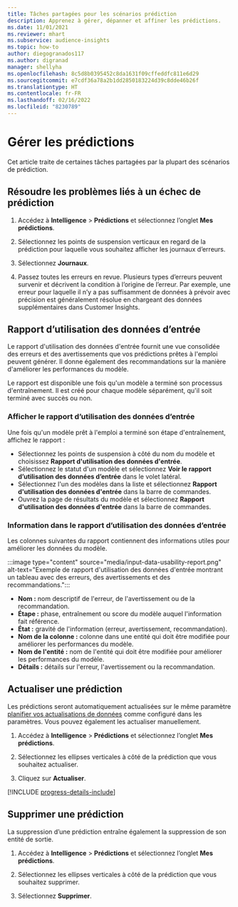 ```yaml
---
title: Tâches partagées pour les scénarios prédiction
description: Apprenez à gérer, dépanner et affiner les prédictions.
ms.date: 11/01/2021
ms.reviewer: mhart
ms.subservice: audience-insights
ms.topic: how-to
author: diegogranados117
ms.author: digranad
manager: shellyha
ms.openlocfilehash: 8c5d8b0395452c8da1631f09cffeddfc811e6d29
ms.sourcegitcommit: e7cdf36a78a2b1dd2850183224d39c8dde46b26f
ms.translationtype: HT
ms.contentlocale: fr-FR
ms.lasthandoff: 02/16/2022
ms.locfileid: "8230789"
---
```

# <a name="manage-predictions"></a>Gérer les prédictions

Cet article traite de certaines tâches partagées par la plupart des scénarios de prédiction.

## <a name="troubleshoot-a-failed-prediction"></a>Résoudre les problèmes liés à un échec de prédiction

1. Accédez à **Intelligence** > **Prédictions** et sélectionnez l’onglet **Mes prédictions**.

1. Sélectionnez les points de suspension verticaux en regard de la prédiction pour laquelle vous souhaitez afficher les journaux d’erreurs.

1. Sélectionnez **Journaux**.

1. Passez toutes les erreurs en revue. Plusieurs types d’erreurs peuvent survenir et décrivent la condition à l’origine de l’erreur. Par exemple, une erreur pour laquelle il n’y a pas suffisamment de données à prévoir avec précision est généralement résolue en chargeant des données supplémentaires dans Customer Insights.

## <a name="input-data-usability-report"></a>Rapport d’utilisation des données d’entrée

Le rapport d'utilisation des données d'entrée fournit une vue consolidée des erreurs et des avertissements que vos prédictions prêtes à l'emploi peuvent générer. Il donne également des recommandations sur la manière d'améliorer les performances du modèle.

Le rapport est disponible une fois qu'un modèle a terminé son processus d'entraînement. Il est créé pour chaque modèle séparément, qu'il soit terminé avec succès ou non.

### <a name="view-the-input-data-usability-report"></a>Afficher le rapport d’utilisation des données d’entrée

Une fois qu'un modèle prêt à l'emploi a terminé son étape d'entraînement, affichez le rapport :
- Sélectionnez les points de suspension à côté du nom du modèle et choisissez **Rapport d'utilisation des données d'entrée**.
- Sélectionnez le statut d'un modèle et sélectionnez **Voir le rapport d’utilisation des données d’entrée** dans le volet latéral.
- Sélectionnez l'un des modèles dans la liste et sélectionnez **Rapport d'utilisation des données d'entrée** dans la barre de commandes.
- Ouvrez la page de résultats du modèle et sélectionnez **Rapport d'utilisation des données d'entrée** dans la barre de commandes.

### <a name="information-in-the-input-data-usability-report"></a>Information dans le rapport d’utilisation des données d’entrée

Les colonnes suivantes du rapport contiennent des informations utiles pour améliorer les données du modèle.

:::image type="content" source="media/input-data-usability-report.png" alt-text="Exemple de rapport d'utilisation des données d'entrée montrant un tableau avec des erreurs, des avertissements et des recommandations.":::

- **Nom :** nom descriptif de l'erreur, de l'avertissement ou de la recommandation.
- **Étape :** phase, entraînement ou score du modèle auquel l'information fait référence.
- **État :** gravité de l'information (erreur, avertissement, recommandation).
- **Nom de la colonne :** colonne dans une entité qui doit être modifiée pour améliorer les performances du modèle.
- **Nom de l'entité :** nom de l'entité qui doit être modifiée pour améliorer les performances du modèle.
- **Détails :** détails sur l'erreur, l'avertissement ou la recommandation.

## <a name="refresh-a-prediction"></a>Actualiser une prédiction

Les prédictions seront automatiquement actualisées sur le même paramètre [planifier vos actualisations de données](system.md#schedule-tab) comme configuré dans les paramètres. Vous pouvez également les actualiser manuellement.

1. Accédez à **Intelligence** > **Prédictions** et sélectionnez l’onglet **Mes prédictions**.

1. Sélectionnez les ellipses verticales à côté de la prédiction que vous souhaitez actualiser.

1. Cliquez sur **Actualiser**.

[!INCLUDE [progress-details-include](../includes/progress-details-pane.md)]

## <a name="delete-a-prediction"></a>Supprimer une prédiction

La suppression d’une prédiction entraîne également la suppression de son entité de sortie.

1. Accédez à **Intelligence** > **Prédictions** et sélectionnez l’onglet **Mes prédictions**.

1. Sélectionnez les ellipses verticales à côté de la prédiction que vous souhaitez supprimer.

1. Sélectionnez **Supprimer**.
